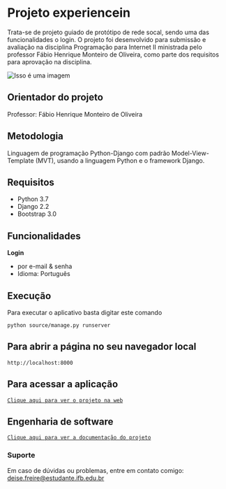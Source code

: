 # Projeto experiencein

Trata-se de projeto guiado de protótipo de rede socal, sendo uma das funcionalidades o login. O projeto foi desenvolvido para submissão e avaliação na disciplina Programação para Internet II ministrada pelo professor Fábio Henrique Monteiro de Oliveira, como parte dos requisitos para aprovação na disciplina.

![Isso é uma imagem](https://s3.amazonaws.com/caelum-online-public/django/img/11/login.png)


## **Orientador do projeto**

Professor: Fábio Henrique Monteiro de Oliveira

## **Metodologia**
Linguagem de programação Python-Django com padrão Model-View-Template (MVT), usando a linguagem Python e o framework Django.

## **Requisitos**
- Python 3.7
- Django 2.2
- Bootstrap 3.0

## **Funcionalidades**
**Login**
- por e-mail & senha
- Idioma: Português

## **Execução**
Para executar o aplicativo basta digitar este comando
```
python source/manage.py runserver
```
## Para abrir a página no seu navegador local 
`http://localhost:8000`

## **Para acessar a aplicação**
[`Clique aqui para ver o projeto na web`](http://deisefreire.pythonanywhere.com/login/?next=/)

## **Engenharia de software**
[`Clique aqui para ver a documentação do projeto`](https://docs.google.com/document/d/1vjUeSGtcDHyeCTOdQ5ApnigkOrYZhB_tXEpiXrW_CHE/edit?usp=sharing)

### **Suporte**
Em caso de dúvidas ou problemas, entre em contato comigo: deise.freire@estudante.ifb.edu.br
